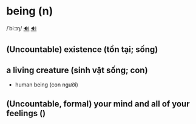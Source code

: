 # being (n)

/ˈbiːɪŋ/ [🔊](https://www.oxfordlearnersdictionaries.com/media/english/uk_pron/b/bei/being/being__gb_3.mp3) [🔊](https://www.oxfordlearnersdictionaries.com/media/english/us_pron/b/bei/being/being__us_1.mp3)

## (Uncountable) existence (tồn tại; sống)

## a living creature (sinh vật sống; con)

- human being (con người)

## (Uncountable, formal) your mind and all of your feelings ()